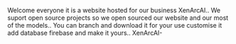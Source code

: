 Welcome everyone it is a website hosted for our business XenArcAI..
We suport open source projects so we open sourced our website and our most of the models..
You can branch and download it for your use customise it add database firebase and make it yours..
XenArcAI-
